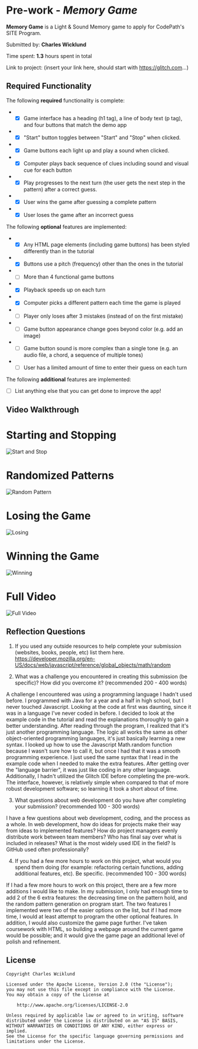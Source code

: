 # Pre-work - *Memory Game*

**Memory Game** is a Light & Sound Memory game to apply for CodePath's SITE Program. 

Submitted by: **Charles Wicklund**

Time spent: **1.3** hours spent in total

Link to project: (insert your link here, should start with https://glitch.com...)

## Required Functionality

The following **required** functionality is complete:

* - [X] Game interface has a heading (h1 tag), a line of body text (p tag), and four buttons that match the demo app
* - [X] "Start" button toggles between "Start" and "Stop" when clicked. 
* - [X] Game buttons each light up and play a sound when clicked. 
* - [X] Computer plays back sequence of clues including sound and visual cue for each button
* - [X] Play progresses to the next turn (the user gets the next step in the pattern) after a correct guess. 
* - [X] User wins the game after guessing a complete pattern
* - [X] User loses the game after an incorrect guess

The following **optional** features are implemented:

* - [X] Any HTML page elements (including game buttons) has been styled differently than in the tutorial
* - [X] Buttons use a pitch (frequency) other than the ones in the tutorial
* - [ ] More than 4 functional game buttons
* - [X] Playback speeds up on each turn
* - [X] Computer picks a different pattern each time the game is played
* - [ ] Player only loses after 3 mistakes (instead of on the first mistake)
* - [ ] Game button appearance change goes beyond color (e.g. add an image)
* - [ ] Game button sound is more complex than a single tone (e.g. an audio file, a chord, a sequence of multiple tones)
* - [ ] User has a limited amount of time to enter their guess on each turn

The following **additional** features are implemented:

- [ ] List anything else that you can get done to improve the app!

## Video Walkthrough
# Starting and Stopping
![Start and Stop](https://cdn.glitch.com/b1eb3703-70ee-4a3f-b444-c6ba7e218661%2FstartStop.gif?v=1616604047414)
# Randomized Patterns
![Random Pattern](https://cdn.glitch.com/b1eb3703-70ee-4a3f-b444-c6ba7e218661%2FrandomPattern.gif?v=1616604786031)
# Losing the Game
![Losing](https://cdn.glitch.com/b1eb3703-70ee-4a3f-b444-c6ba7e218661%2Floss.gif?v=1616604779199)
# Winning the Game
![Winning](https://cdn.glitch.com/b1eb3703-70ee-4a3f-b444-c6ba7e218661%2Fwin.gif?v=1616604781038)
# Full Video
![Full Video](https://recordit.co/01BoNI3jyi)


## Reflection Questions
1. If you used any outside resources to help complete your submission (websites, books, people, etc) list them here. 
https://developer.mozilla.org/en-US/docs/web/javascript/reference/global_objects/math/random

2. What was a challenge you encountered in creating this submission (be specific)? How did you overcome it? (recommended 200 - 400 words) 

  A challenge I encountered was using a programming language I hadn't used before. I programmed with Java 
for a year and a half in high school, but I never touched Javascript. Looking at the code at first was 
daunting, since it was in a language I've never coded in before. I decided to look at the example code in
the tutorial and read the explanations thoroughly to gain a better understanding. After reading through the 
program, I realized that it's just another programming language. The logic all works the same as other 
object-oriented programming languages, it's just basically learning a new syntax. I looked up how to use 
the Javascript Math.random function because I wasn't sure how to call it, but once I had that it was a 
smooth programming experience. I just used the same syntax that I read in the example code when I needed 
to make the extra features. After getting over the "language barrier", it was just like coding in any other 
language. Additionally, I hadn't utilized the Glitch IDE before completing the pre-work. The interface, 
however, is relatively simple when compared to that of more robust development software; so learning it
took a short about of time.

3. What questions about web development do you have after completing your submission? (recommended 100 - 300 words) 
  
  I have a few questions about web development, coding, and the process as a whole. In web development, how
  do ideas for projects make their way from ideas to implemented features? How do project managers evenly 
  distribute work between team members? Who has final say over what is included in releases? What is the most 
  widely used IDE in the field? Is GitHub used often professionally? 

4. If you had a few more hours to work on this project, what would you spend them doing (for example: refactoring certain functions, adding additional features, etc). Be specific. (recommended 100 - 300 words) 

  If I had a few more hours to work on this project, there are a few more additions I would like to make. 
In my submission, I only had enough time to add 2 of the 6 extra features: the decreasing time on the 
pattern hold, and the random pattern generation on program start. The two features I implemented were
two of the easier options on the list, but if I had more time, I would at least attempt to program the 
other optional features. In addition, I would also customize the game page further. I've taken coursework 
with HTML, so building a webpage around the current game would be possible; and it would give the game
page an additional level of polish and refinement.



## License

    Copyright Charles Wciklund

    Licensed under the Apache License, Version 2.0 (the "License");
    you may not use this file except in compliance with the License.
    You may obtain a copy of the License at

        http://www.apache.org/licenses/LICENSE-2.0

    Unless required by applicable law or agreed to in writing, software
    distributed under the License is distributed on an "AS IS" BASIS,
    WITHOUT WARRANTIES OR CONDITIONS OF ANY KIND, either express or implied.
    See the License for the specific language governing permissions and
    limitations under the License.
